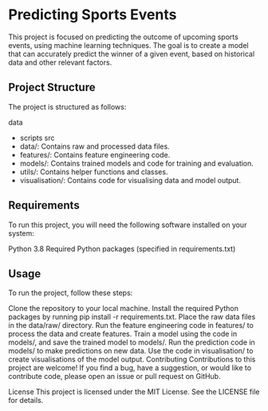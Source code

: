 # Predicting Sports Events
This project is focused on predicting the outcome of upcoming sports events, using machine learning techniques. The goal is to create a model that can accurately predict the winner of a given event, based on historical data and other relevant factors.

## Project Structure
The project is structured as follows:

data
- scripts
src
- data/: Contains raw and processed data files.
- features/: Contains feature engineering code.
- models/: Contains trained models and code for training and evaluation.
- utils/: Contains helper functions and classes.
- visualisation/: Contains code for visualising data and model output.

## Requirements
To run this project, you will need the following software installed on your system:

Python 3.8
Required Python packages (specified in requirements.txt)

## Usage
To run the project, follow these steps:

Clone the repository to your local machine.
Install the required Python packages by running pip install -r requirements.txt.
Place the raw data files in the data/raw/ directory.
Run the feature engineering code in features/ to process the data and create features.
Train a model using the code in models/, and save the trained model to models/.
Run the prediction code in models/ to make predictions on new data.
Use the code in visualisation/ to create visualisations of the model output.
Contributing
Contributions to this project are welcome! If you find a bug, have a suggestion, or would like to contribute code, please open an issue or pull request on GitHub.

License
This project is licensed under the MIT License. See the LICENSE file for details.